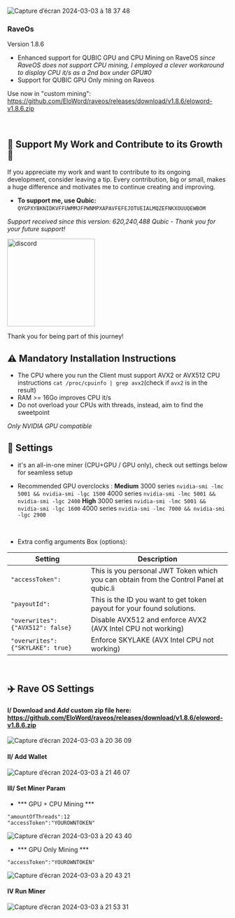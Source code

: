 ![Capture d’écran 2024-03-03 à 18 37 48](https://github.com/EloWord/raveos/assets/155255722/07ece88c-1e1a-47f9-b2c6-64b2b0e11113)

### RaveOs

Version 1.8.6

- Enhanced support for QUBIC GPU and CPU Mining on RaveOS 
*since RaveOS does not support CPU mining, I employed a clever workaround to display CPU it/s as a 2nd box under GPU#0*
- Support for QUBIC GPU Only mining on Raveos

Use now in "custom mining": https://github.com/EloWord/raveos/releases/download/v1.8.6/eloword-v1.8.6.zip

<br>

## :star2: Support My Work and Contribute to its Growth :star2:

If you appreciate my work and want to contribute to its ongoing development, consider leaving a tip. Every contribution, big or small, makes a huge difference and motivates me to continue creating and improving.

- **To support me, use Qubic:** `QYGPXYBKNIDKVFFUWMMJFPWNMPXAPAVFEFEJOTUEIALMQZEFNKXOUUQEWBOM`

*Support received since this version: 620,240,488 Qubic - Thank you for your future support!*

[<img src="https://github.com/EloWord/hiveos/assets/155255722/dedb996d-c517-4059-a55a-d9adea9a21f1" alt="discord" width="200">](https://discord.gg/bWHcuuyQBf)

Thank you for being part of this journey!
<br>

## :warning: Mandatory Installation Instructions
- The CPU where you run the Client must support AVX2 or AVX512 CPU instructions
`cat /proc/cpuinfo | grep avx2`(check if `avx2` is in the result)
- RAM >= 16Go improves CPU it/s
- Do not overload your CPUs with threads, instead, aim to find the sweetpoint

*Only NVIDIA GPU compatible*
<br>

## :wrench: Settings

- it's an all-in-one miner (CPU+GPU / GPU only), check out settings below for seamless setup

- Recommended GPU overclocks :
**Medium**
3000 series ```nvidia-smi -lmc 5001 && nvidia-smi -lgc 1500```
4000 series ```nvidia-smi -lmc 5001 && nvidia-smi -lgc 2400```
**High**
3000 series ```nvidia-smi -lmc 5001 && nvidia-smi -lgc 1600```
4000 series ```nvidia-smi -lmc 7000 && nvidia-smi -lgc 2900```
<br>

- Extra config arguments Box (options):

| Setting | Description |
| ---- | --------- |
| ```"accessToken":``` | This is you personal JWT Token which you can obtain from the Control Panel at qubic.li |
| ```"payoutId":``` |  This is the ID you want to get token payout for your found solutions. |
|  ```"overwrites": {"AVX512": false}``` |  Disable AVX512 and enforce AVX2 (AVX Intel CPU not working) |
| ```"overwrites": {"SKYLAKE": true}```  |  Enforce SKYLAKE (AVX Intel CPU not working)  |
<br>

## ✈️ Rave OS Settings


#### I/ Download and *Add* custom zip file here: https://github.com/EloWord/raveos/releases/download/v1.8.6/eloword-v1.8.6.zip

![Capture d’écran 2024-03-03 à 20 36 09](https://github.com/EloWord/raveos/assets/155255722/928d8aaa-2da9-4223-8315-44ba2b38c9ce)


#### II/ Add Wallet 
![Capture d’écran 2024-03-03 à 21 46 07](https://github.com/EloWord/raveos/assets/155255722/508e5ca7-fe90-4916-9155-296ab4232cd7)

#### III/ Set Miner Param
- *** GPU + CPU Mining ***

```
"amountOfThreads":12
"accessToken":"YOUROWNTOKEN"
```
![Capture d’écran 2024-03-03 à 20 43 40](https://github.com/EloWord/raveos/assets/155255722/deab08e2-58ef-43da-b71b-42093e3da154) 

- *** GPU Only Mining ***

```
"accessToken":"YOUROWNTOKEN"
```
![Capture d’écran 2024-03-03 à 20 43 21](https://github.com/EloWord/raveos/assets/155255722/7a60c27d-a750-4417-b2e0-91d12dcb1a42)

#### IV Run Miner

![Capture d’écran 2024-03-03 à 21 53 31](https://github.com/EloWord/raveos/assets/155255722/fdbff527-0731-4b3f-9044-6e8bb55fae73)
